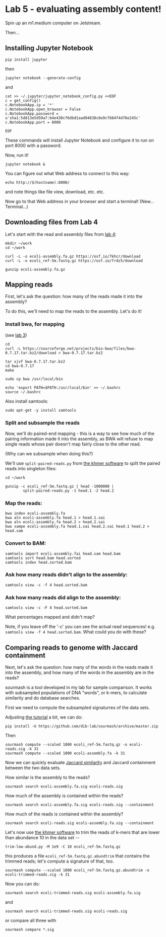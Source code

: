 # Lab 5 - evaluating assembly content!

Spin up an m1.medium computer on Jetstream.

Then...

## Installing Jupyter Notebook

```
pip install jupyter
```

then

```
jupyter notebook --generate-config
```

and

```
cat >> ~/.jupyter/jupyter_notebook_config.py <<EOF
c = get_config()
c.NotebookApp.ip = '*'
c.NotebookApp.open_browser = False
c.NotebookApp.password = u'sha1:5d813e5d59a7:b4e430cf6dbd1aad04838c6e9cf684f4d76e245c'
c.NotebookApp.port = 8000

EOF
```

These commands will install Jupyter Notebook and configure it to run on
port 8000 with a password.

Now, run it!

```
jupyter notebook &
```

You can figure out what Web address to connect to this way:
```
echo http://$(hostname):8000/
```

and note things like file view, download, etc. etc.

Now go to that Web address in your browser and start a terminal!
(New... Terminal...)

## Downloading files from Lab 4

Let's start with the read and assembly files from [lab 4](https://github.com/ngs-docs/2018-ggg201b/tree/master/lab4-assembly):

```
mkdir ~/work
cd ~/work

curl -L -o ecoli-assembly.fa.gz https://osf.io/7khcr/download
curl -L -o ecoli_ref-5m.fastq.gz https://osf.io/frdz5/download

gunzip ecoli-assembly.fa.gz
```

## Mapping reads

First, let's ask the question: how many of the reads made it into the
assembly?

To do this, we'll need to map the reads to the assembly. Let's do it!

### Install bwa, for mapping

(see [lab 3](https://github.com/ngs-docs/2018-ggg201b/tree/master/lab3-mapping-2))

```
cd
curl -L https://sourceforge.net/projects/bio-bwa/files/bwa-0.7.17.tar.bz2/download > bwa-0.7.17.tar.bz2

tar xjvf bwa-0.7.17.tar.bz2
cd bwa-0.7.17
make

sudo cp bwa /usr/local/bin
        
echo 'export PATH=$PATH:/usr/local/bin' >> ~/.bashrc
source ~/.bashrc
```

Also install samtools:

```
sudo apt-get -y install samtools
```

### Split and subsample the reads

Now, we'll do paired-end mapping - this is a way to see how much of the
pairing information made it into the assembly, as BWA will refuse to
map single reads whose pair doesn't map fairly close to the other read.

(Why can we subsample when doing this?)

We'll use `split-paired-reads.py` from 
[the khmer software](https://khmer.readthedocs.io/en/v2.1.1/) to 
split the paired reads into singleton files:

```
cd ~/work

gunzip -c ecoli_ref-5m.fastq.gz | head -1000000 | 
        split-paired-reads.py -1 head.1 -2 head.2 
```
             
### Map the reads:

```
bwa index ecoli-assembly.fa 
bwa aln ecoli-assembly.fa head.1 > head.1.sai 
bwa aln ecoli-assembly.fa head.2 > head.2.sai 
bwa sampe ecoli-assembly.fa head.1.sai head.2.sai head.1 head.2 > head.sam
```
        
### Convert to BAM:

```
samtools import ecoli-assembly.fai head.sam head.bam
samtools sort head.bam head.sorted
samtools index head.sorted.bam
```

### Ask how many reads didn't align to the assembly:

```
samtools view -c -f 4 head.sorted.bam
```

### Ask how many reads **did** align to the assembly:

```
samtools view -c -F 4 head.sorted.bam
```

What percentages mapped and didn't map?

Note, if you leave off the '-c' you can see the actual read sequences!
e.g. `samtools view -f 4 head.sorted.bam`. What could you do with
these?

## Comparing reads to genome with Jaccard containment

Next, let's ask the question: how many of the *words* in the
reads made it into the assembly, and how many of the words in the
assembly are in the reads?

sourmash is a tool developed in my lab for sample comparison. It works
with subsampled populations of DNA "words", or k-mers, to calculate
similarity and do database searches.

First we need to compute the subsampled signaturres of the data sets.

Adjusting [the tutorial](https://sourmash.readthedocs.io/en/latest/tutorials.html) a bit, we can do:

```
pip install -U https://github.com/dib-lab/sourmash/archive/master.zip
```

Then

```
sourmash compute --scaled 1000 ecoli_ref-5m.fastq.gz -o ecoli-reads.sig -k 31
sourmash compute --scaled 1000 ecoli-assembly.fa -k 31
```

Now we can quickly evaluate
[Jaccard similarity](https://en.wikipedia.org/wiki/Jaccard_index) and
Jaccard containment between the two data sets.

How similar is the assembly to the reads?

```
sourmash search ecoli-assembly.fa.sig ecoli-reads.sig
```

How much of the assembly is contained within the reads?

```
sourmash search ecoli-assembly.fa.sig ecoli-reads.sig --containment
```

How much of the reads is contained within the assembly?
```
sourmash search ecoli-reads.sig ecoli-assembly.fa.sig --containment
```

Let's now use
[the khmer software](https://khmer.readthedocs.io/en/v2.1.1/) to trim
the reads of k-mers that are lower than abundance 10 in the data set --

```
trim-low-abund.py -M 1e9 -C 10 ecoli_ref-5m.fastq.gz
```

this produces a file `ecoli_ref-5m.fastq.gz.abundtrim` that contains the
trimmed reads; let's compute a signature of that, too.

```
sourmash compute --scaled 1000 ecoli_ref-5m.fastq.gz.abundtrim -o ecoli-trimmed-reads.sig -k 31
```

Now you can do:

```
sourmash search ecoli-trimmed-reads.sig ecoli-assembly.fa.sig
```

and

```
sourmash search ecoli-trimmed-reads.sig ecoli-reads.sig
```

or compare all three with

```
sourmash compare *.sig
```
